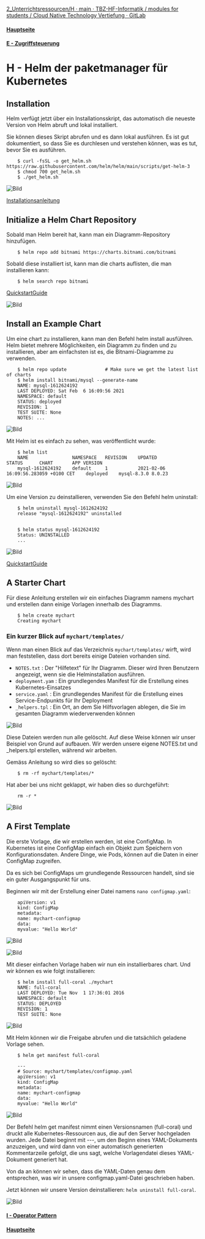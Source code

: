[2_Unterrichtsressourcen/H · main · TBZ-HF-Informatik / modules for students / Cloud Native Technology Vertiefung · GitLab](https://gitlab.com/ch-tbz-hf/Stud/v-cnt/-/tree/main/2_Unterrichtsressourcen/H)
#### [Hauptseite](/README.md)
#### [E - Zugriffsteuerung](/aufgaben/E%20-%20Zugriffsteuerung.md)
# H - Helm der paketmanager für Kubernetes

## Installation



Helm verfügt jetzt über ein Installationsskript, das automatisch die neueste Version von Helm abruft und lokal installiert.

Sie können dieses Skript abrufen und es dann lokal ausführen. Es ist gut dokumentiert, so dass Sie es durchlesen und verstehen können, was es tut, bevor Sie es ausführen.

        $ curl -fsSL -o get_helm.sh https://raw.githubusercontent.com/helm/helm/main/scripts/get-helm-3
        $ chmod 700 get_helm.sh
        $ ./get_helm.sh

![Bild](/attachements/8.png)

[Installationsanleitung](https://helm.sh/docs/intro/install/)


## Initialize a Helm Chart Repository

Sobald man Helm bereit hat, kann man ein Diagramm-Repository hinzufügen.

        $ helm repo add bitnami https://charts.bitnami.com/bitnami

Sobald diese installiert ist, kann man die charts auflisten, die man installieren kann:

        $ helm search repo bitnami

[QuickstartGuide](https://helm.sh/docs/intro/quickstart/)

![Bild](/attachements/9.png)

## Install an Example Chart

Um eine chart zu installieren, kann man den Befehl helm install ausführen. Helm bietet mehrere Möglichkeiten, ein Diagramm zu finden und zu installieren, aber am einfachsten ist es, die Bitnami-Diagramme zu verwenden.

        $ helm repo update              # Make sure we get the latest list of charts
        $ helm install bitnami/mysql --generate-name
        NAME: mysql-1612624192
        LAST DEPLOYED: Sat Feb  6 16:09:56 2021
        NAMESPACE: default
        STATUS: deployed
        REVISION: 1
        TEST SUITE: None
        NOTES: ...

![Bild](/attachements/10.png)

Mit Helm ist es einfach zu sehen, was veröffentlicht wurde:

        $ helm list
        NAME            	NAMESPACE	REVISION	UPDATED                             	STATUS  	CHART      	APP VERSION
        mysql-1612624192	default  	1       	2021-02-06 16:09:56.283059 +0100 CET	deployed	mysql-8.3.0	8.0.23

![Bild](/attachements/11.png)

Um eine Version zu deinstallieren, verwenden Sie den Befehl helm uninstall:

        $ helm uninstall mysql-1612624192
        release "mysql-1612624192" uninstalled


        $ helm status mysql-1612624192
        Status: UNINSTALLED
        ...

![Bild](/attachements/12.png)

[QuickstartGuide](https://helm.sh/docs/intro/quickstart/)

## A Starter Chart

Für diese Anleitung erstellen wir ein einfaches Diagramm namens mychart und erstellen dann einige Vorlagen innerhalb des Diagramms.

        $ helm create mychart
        Creating mychart



### Ein kurzer Blick auf `mychart/templates/`
Wenn man einen Blick auf das Verzeichnis `mychart/templates/` wirft, wird man feststellen, dass dort bereits einige Dateien vorhanden sind.

- `NOTES.txt` : Der "Hilfetext" für Ihr Diagramm. Dieser wird Ihren Benutzern angezeigt, wenn sie die Helminstallation ausführen.
- `deployment.yam` : Ein grundlegendes Manifest für die Erstellung eines Kubernetes-Einsatzes
- `service.yaml` : Ein grundlegendes Manifest für die Erstellung eines Service-Endpunkts für Ihr Deployment
- `_helpers.tpl` : Ein Ort, an dem Sie Hilfsvorlagen ablegen, die Sie im gesamten Diagramm wiederverwenden können

![Bild](/attachements/13.png)

Diese Dateien werden nun alle gelöscht. Auf diese Weise können wir unser Beispiel von Grund auf aufbauen. Wir werden unsere eigene NOTES.txt und _helpers.tpl erstellen, während wir arbeiten.

Gemäss Anleitung so wird dies so gelöscht:

        $ rm -rf mychart/templates/*

Hat aber bei uns nicht geklappt, wir haben dies so durchgeführt:

        rm -r *

![Bild](/attachements/14.png)

## A First Template

Die erste Vorlage, die wir erstellen werden, ist eine ConfigMap. In Kubernetes ist eine ConfigMap einfach ein Objekt zum Speichern von Konfigurationsdaten. Andere Dinge, wie Pods, können auf die Daten in einer ConfigMap zugreifen.

Da es sich bei ConfigMaps um grundlegende Ressourcen handelt, sind sie ein guter Ausgangspunkt für uns.

Beginnen wir mit der Erstellung einer Datei namens `nano configmap.yaml`:

        apiVersion: v1
        kind: ConfigMap
        metadata:
        name: mychart-configmap
        data:
        myvalue: "Hello World"

![Bild](/attachements/15.png)

![Bild](/attachements/16.png)

Mit dieser einfachen Vorlage haben wir nun ein installierbares chart. Und wir können es wie folgt installieren:

        $ helm install full-coral ./mychart
        NAME: full-coral
        LAST DEPLOYED: Tue Nov  1 17:36:01 2016
        NAMESPACE: default
        STATUS: DEPLOYED
        REVISION: 1
        TEST SUITE: None

![Bild](/attachements/17.png)

Mit Helm können wir die Freigabe abrufen und die tatsächlich geladene Vorlage sehen.

        $ helm get manifest full-coral

        ---
        # Source: mychart/templates/configmap.yaml
        apiVersion: v1
        kind: ConfigMap
        metadata:
        name: mychart-configmap
        data:
        myvalue: "Hello World"

![Bild](/attachements/18.png)

Der Befehl helm get manifest nimmt einen Versionsnamen (full-coral) und druckt alle Kubernetes-Ressourcen aus, die auf den Server hochgeladen wurden. Jede Datei beginnt mit ---, um den Beginn eines YAML-Dokuments anzuzeigen, und wird dann von einer automatisch generierten Kommentarzeile gefolgt, die uns sagt, welche Vorlagendatei dieses YAML-Dokument generiert hat.

Von da an können wir sehen, dass die YAML-Daten genau dem entsprechen, was wir in unsere configmap.yaml-Datei geschrieben haben.

Jetzt können wir unsere Version deinstallieren: `helm uninstall full-coral`.

![Bild](/attachements/19.png)

#### [I - Operator Pattern](/aufgaben/I%20-%20Operator%20Pattern.md)
#### [Hauptseite](/README.md)